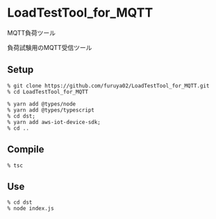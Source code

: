 # LoadTestTool_for_MQTT

MQTT負荷ツール

負荷試験用のMQTT受信ツール

## Setup

```
% git clone https://github.com/furuya02/LoadTestTool_for_MQTT.git
% cd LoadTestTool_for_MQTT
```

```
% yarn add @types/node
% yarn add @types/typescript
% cd dst;
% yarn add aws-iot-device-sdk;
% cd ..
```

## Compile

```
% tsc
```

## Use

```
% cd dst
% node index.js
```